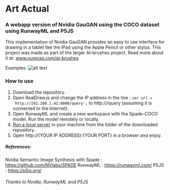 # Art Actual 

### A webapp version of Nvidia GauGAN using the COCO dataset using RunwayML and P5JS

This implementation of Nvidia GauGAN provides an easy to use interface for drawing in a tablet like the iPad using the Apple Pencil or other stylus.
This project was made as part of the larger AI-brushes project. Read more about it at: www.nurecas.com/ai-brushes

Examples:
![alt text](https://scontent.fblr15-1.fna.fbcdn.net/v/t1.0-9/79084476_458254921544537_2385974338609217536_o.jpg?_nc_cat=110&_nc_oc=AQmn3SNztp0srsPEzOU-vx4kuEMcxnhE-k6V1Eyeq44IxZZqQtA7c0hbSOSiUpL5Ps0&_nc_ht=scontent.fblr15-1.fna&oh=cd07745a254f88e2fe1ba07f6fd40183&oe=5EAB23CE "Art Actual Example")

### How to use
1. Download the repository.
2. Open RealDraw.js and change the IP address in the line :
`var url = 'http://192.168.1.41:8000/query';`
to http://<the IP address of your computer>/query (assuming it is connected to the Internet).
3. Open RunwayML and create a new workspace with the Spade-COCO model. Run the model remotely or locally.
4. [Run a local server](http://osxdaily.com/2018/07/30/start-web-server-python-3/) in your machine from the folder of the downloaded repository.
5. Open http://{YOUR IP ADDRESS}:{YOUR PORT} in a browser and enjoy.

##### References:
Nvidia Semantic Image Synthesis with Spade : https://github.com/NVlabs/SPADE
RunwayML : https://runwayml.com/
P5JS : https://p5js.org/

###### Thanks to Nvidia, RunwayML and P5JS
